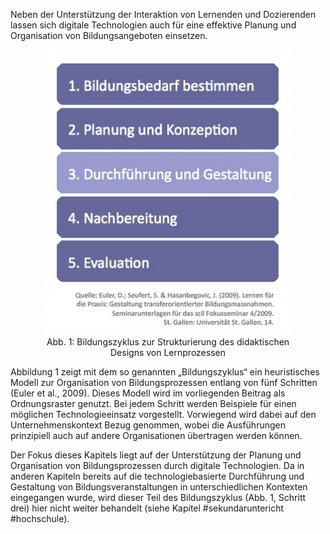 Neben der Unterstützung der Interaktion von Lernenden und Dozierenden lassen sich digitale Technologien auch für eine effektive Planung und Organisation von Bildungsangeboten einsetzen.

<center><figure>
  <img src="img/1_Bildungszyklus_zur_Strukturierung_des_didaktischen_Designs_von_Lernprozessen.jpg" alt="Abb. 1: Bildungszyklus zur Strukturierung des didaktischen Designs von Lernprozessen">
  <figcaption>Abb. 1: Bildungszyklus zur Strukturierung des didaktischen Designs von Lernprozessen</figcaption>
</figure></center>


Abbildung 1 zeigt mit dem so genannten „Bildungszyklus“ ein heuristisches Modell zur Organisation von Bildungsprozessen entlang von fünf Schritten (Euler et al., 2009). Dieses Modell wird im vorliegenden Beitrag als Ordnungsraster genutzt. Bei jedem Schritt werden Beispiele für einen möglichen Technologieeinsatz vorgestellt. Vorwiegend wird dabei auf den Unternehmenskontext Bezug genommen, wobei die Ausführungen prinzipiell auch auf andere Organisationen übertragen werden können.

Der Fokus dieses Kapitels liegt auf der Unterstützung der Planung und Organisation von Bildungsprozessen durch digitale Technologien. Da in anderen Kapiteln bereits auf die technologiebasierte Durchführung und Gestaltung von Bildungsveranstaltungen in unterschiedlichen Kontexten eingegangen wurde, wird dieser Teil des Bildungszyklus (Abb. 1, Schritt drei) hier nicht weiter behandelt (siehe Kapitel #sekundaruntericht #hochschule).
